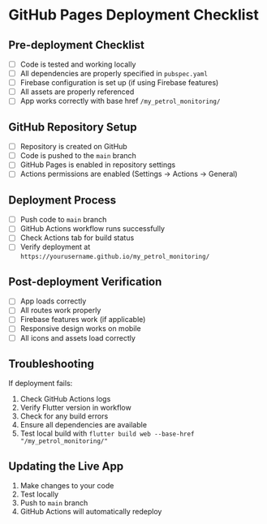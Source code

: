 # GitHub Pages Deployment Checklist

## Pre-deployment Checklist

- [ ] Code is tested and working locally
- [ ] All dependencies are properly specified in `pubspec.yaml`
- [ ] Firebase configuration is set up (if using Firebase features)
- [ ] All assets are properly referenced
- [ ] App works correctly with base href `/my_petrol_monitoring/`

## GitHub Repository Setup

- [ ] Repository is created on GitHub
- [ ] Code is pushed to the `main` branch
- [ ] GitHub Pages is enabled in repository settings
- [ ] Actions permissions are enabled (Settings → Actions → General)

## Deployment Process

- [ ] Push code to `main` branch
- [ ] GitHub Actions workflow runs successfully
- [ ] Check Actions tab for build status
- [ ] Verify deployment at `https://yourusername.github.io/my_petrol_monitoring/`

## Post-deployment Verification

- [ ] App loads correctly
- [ ] All routes work properly
- [ ] Firebase features work (if applicable)
- [ ] Responsive design works on mobile
- [ ] All icons and assets load correctly

## Troubleshooting

If deployment fails:

1. Check GitHub Actions logs
2. Verify Flutter version in workflow
3. Check for any build errors
4. Ensure all dependencies are available
5. Test local build with `flutter build web --base-href "/my_petrol_monitoring/"`

## Updating the Live App

1. Make changes to your code
2. Test locally
3. Push to `main` branch
4. GitHub Actions will automatically redeploy
